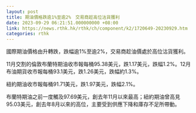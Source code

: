 ```yaml
---
layout: post
title: 期油價格跌逾1%至逾2%　交易商趁高位沽貨獲利
date: 2023-09-29 06:21:51.000000000 +08:00
link: https://news.rthk.hk/rthk/ch/component/k2/1720649-20230929.htm
categories: rthk
---
```


國際期油價格由升轉跌，跌幅逾1%至逾2%，交易商趁油價處於高位沽貨獲利。

11月交割的倫敦布蘭特期油收市報每桶95.38美元，跌1.17美元，跌幅1.2%。12月布油期貨收市報每桶93.1美元，跌1.26美元，跌幅約1.3%。

紐約期油收市報每桶91.71美元，跌1.97美元，跌幅2.1%。

布蘭特期油之前一度觸及97.69美元，創去年11月以來最高；紐約期油曾高見95.03美元，創去年8月以來的高位，主要受到供應下降和庫存不足所帶動。
